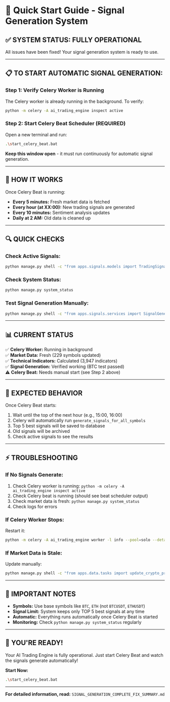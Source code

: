 # 🚀 Quick Start Guide - Signal Generation System

## ✅ **SYSTEM STATUS: FULLY OPERATIONAL**

All issues have been fixed! Your signal generation system is ready to use.

---

## 📋 **TO START AUTOMATIC SIGNAL GENERATION:**

### **Step 1: Verify Celery Worker is Running**
The Celery worker is already running in the background. To verify:
```bash
python -m celery -A ai_trading_engine inspect active
```

### **Step 2: Start Celery Beat Scheduler (REQUIRED)**
Open a new terminal and run:
```bash
.\start_celery_beat.bat
```
**Keep this window open** - it must run continuously for automatic signal generation.

---

## 🎯 **HOW IT WORKS**

Once Celery Beat is running:
- **Every 5 minutes:** Fresh market data is fetched
- **Every hour (at XX:00):** New trading signals are generated
- **Every 10 minutes:** Sentiment analysis updates
- **Daily at 2 AM:** Old data is cleaned up

---

## 🔍 **QUICK CHECKS**

### **Check Active Signals:**
```bash
python manage.py shell -c "from apps.signals.models import TradingSignal; print(f'Active signals: {TradingSignal.objects.filter(is_valid=True).count()}')"
```

### **Check System Status:**
```bash
python manage.py system_status
```

### **Test Signal Generation Manually:**
```bash
python manage.py shell -c "from apps.signals.services import SignalGenerationService; from apps.trading.models import Symbol; service = SignalGenerationService(); symbol = Symbol.objects.get(symbol='BTC'); signals = service.generate_signals_for_symbol(symbol); print(f'Generated {len(signals)} signals')"
```

---

## 📊 **CURRENT STATUS**

✅ **Celery Worker:** Running in background  
✅ **Market Data:** Fresh (229 symbols updated)  
✅ **Technical Indicators:** Calculated (3,947 indicators)  
✅ **Signal Generation:** Verified working (BTC test passed)  
⚠️ **Celery Beat:** Needs manual start (see Step 2 above)

---

## 🎯 **EXPECTED BEHAVIOR**

Once Celery Beat starts:
1. Wait until the top of the next hour (e.g., 15:00, 16:00)
2. Celery will automatically run `generate_signals_for_all_symbols`
3. Top 5 best signals will be saved to database
4. Old signals will be archived
5. Check active signals to see the results

---

## ⚡ **TROUBLESHOOTING**

### **If No Signals Generate:**
1. Check Celery worker is running: `python -m celery -A ai_trading_engine inspect active`
2. Check Celery beat is running (should see beat scheduler output)
3. Check market data is fresh: `python manage.py system_status`
4. Check logs for errors

### **If Celery Worker Stops:**
Restart it:
```bash
python -m celery -A ai_trading_engine worker -l info --pool=solo --detach
```

### **If Market Data is Stale:**
Update manually:
```bash
python manage.py shell -c "from apps.data.tasks import update_crypto_prices; update_crypto_prices()"
```

---

## 📝 **IMPORTANT NOTES**

- **Symbols:** Use base symbols like `BTC`, `ETH` (not `BTCUSDT`, `ETHUSDT`)
- **Signal Limit:** System keeps only TOP 5 best signals at any time
- **Automatic:** Everything runs automatically once Celery Beat is started
- **Monitoring:** Check `python manage.py system_status` regularly

---

## 🎉 **YOU'RE READY!**

Your AI Trading Engine is fully operational. Just start Celery Beat and watch the signals generate automatically!

**Start Now:**
```bash
.\start_celery_beat.bat
```

---

**For detailed information, read:** `SIGNAL_GENERATION_COMPLETE_FIX_SUMMARY.md`





























